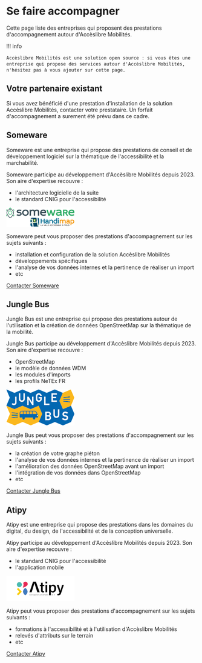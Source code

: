 # Se faire accompagner

Cette page liste des entreprises qui proposent des prestations d'accompagnement autour d'Accèslibre Mobilités.

!!! info 

    Accèslibre Mobilités est une solution open source : si vous êtes une entreprise qui propose des services autour d'Accèslibre Mobilités, n'hésitez pas à vous ajouter sur cette page.

## Votre partenaire existant

Si vous avez bénéficié d'une prestation d'installation de la solution Accèslibre Mobilités, contacter votre prestataire. Un forfait d'accompagnement a surement été prévu dans ce cadre.

## Someware

Someware est une entreprise qui propose des prestations de conseil et de développement logiciel sur la thématique de l'accessibilité et la marchabilité.

Someware participe au développement d'Accèslibre Mobilités depuis 2023. Son aire d'expertise recouvre :

* l'architecture logicielle de la suite
* le standard CNIG pour l'accessibilité

![logo Someware](img/someware-logo.png)

Someware peut vous proposer des prestations d'accompagnement sur les sujets suivants :

* installation et configuration de la solution Accèslibre Mobilités
* développements spécifiques
* l'analyse de vos données internes et la pertinence de réaliser un import
* etc

[Contacter Someware](https://www.someware.fr/index.html#contact)

## Jungle Bus

Jungle Bus est une entreprise qui propose des prestations autour de l'utilisation et la création de données OpenStreetMap sur la thématique de la mobilité.

Jungle Bus participe au développement d'Accèslibre Mobilités depuis 2023. Son aire d'expertise recouvre :

* OpenStreetMap
* le modèle de données WDM
* les modules d'imports
* les profils NeTEx FR

![logo Jungle Bus](img/junglebus-logo.png)

Jungle Bus peut vous proposer des prestations d'accompagnement sur les sujets suivants :

* la création de votre graphe piéton
* l'analyse de vos données internes et la pertinence de réaliser un import
* l'amélioration des données OpenStreetMap avant un import
* l'intégration de vos données dans OpenStreetMap
* etc

[Contacter Jungle Bus](https://junglebus.io/contact/)

## Atipy

Atipy est une entreprise qui propose des prestations dans les domaines du digital, du design, de l'accessibilité et de la conception universelle.

Atipy participe au développement d'Accèslibre Mobilités depuis 2023. Son aire d'expertise recouvre :

* le standard CNIG pour l'accessibilité
* l'application mobile

![logo Atipy](img/atipy-logo.png)

Atipy peut vous proposer des prestations d'accompagnement sur les sujets suivants :

* formations à l'accessibilité et à l'utilisation d'Accèslibre Mobilités
* relevés d'attributs sur le terrain
* etc

[Contacter Atipy](https://atipy.fr/)
